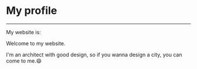 # My profile
---
My website is:

Welcome to my website.

I'm an architect with good design, so if you wanna design a city, you can come to me.😄
